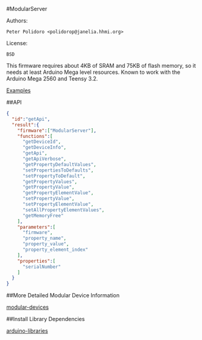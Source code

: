 #ModularServer

Authors:

    Peter Polidoro <polidorop@janelia.hhmi.org>

License:

    BSD

This firmware requires about 4KB of SRAM and 75KB of flash memory, so
it needs at least Arduino Mega level resources. Known to work with the
Arduino Mega 2560 and Teensy 3.2.

[Examples](./examples)

##API

```json
{
  "id":"getApi",
  "result":{
    "firmware":["ModularServer"],
    "functions":[
      "getDeviceId",
      "getDeviceInfo",
      "getApi",
      "getApiVerbose",
      "getPropertyDefaultValues",
      "setPropertiesToDefaults",
      "setPropertyToDefault",
      "getPropertyValues",
      "getPropertyValue",
      "getPropertyElementValue",
      "setPropertyValue",
      "setPropertyElementValue",
      "setAllPropertyElementValues",
      "getMemoryFree"
    ],
    "parameters":[
      "firmware",
      "property_name",
      "property_value",
      "property_element_index"
    ],
    "properties":[
      "serialNumber"
    ]
  }
}
```

##More Detailed Modular Device Information

[modular-devices](https://github.com/janelia-modular-devices/modular-devices)

##Install Library Dependencies

[arduino-libraries](https://github.com/janelia-arduino/arduino-libraries)
